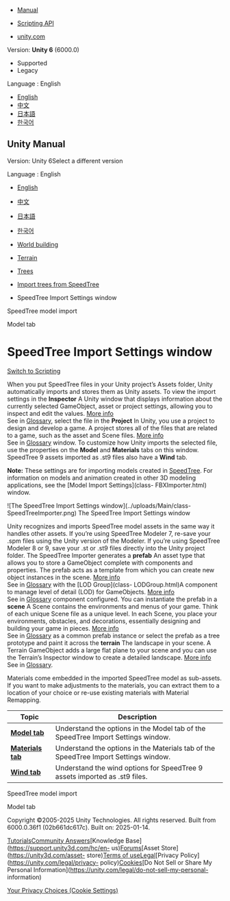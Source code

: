 [](https://docs.unity3d.com)

  * [Manual](../Manual/index.html)
  * [Scripting API](../ScriptReference/index.html)

  * [unity.com](https://unity.com/)

Version: **Unity 6** (6000.0)

  * Supported
  * Legacy

Language : English

  * [English](/Manual/class-SpeedTreeImporter.html)
  * [中文](/cn/current/Manual/class-SpeedTreeImporter.html)
  * [日本語](/ja/current/Manual/class-SpeedTreeImporter.html)
  * [한국어](/kr/current/Manual/class-SpeedTreeImporter.html)

[](https://docs.unity3d.com)

## Unity Manual

Version: Unity 6Select a different version

Language : English

  * [English](/Manual/class-SpeedTreeImporter.html)
  * [中文](/cn/current/Manual/class-SpeedTreeImporter.html)
  * [日本語](/ja/current/Manual/class-SpeedTreeImporter.html)
  * [한국어](/kr/current/Manual/class-SpeedTreeImporter.html)

  * [World building](CreatingEnvironments.html)
  * [Terrain](script-Terrain.html)
  * [Trees](terrain-Trees-Landing.html)
  * [Import trees from SpeedTree](SpeedTree-landing.html)
  * SpeedTree Import Settings window

[](SpeedTree.html)

SpeedTree model import

[](SpeedTreeImporter-Model.html)

Model tab

# SpeedTree Import Settings window

[Switch to Scripting](../ScriptReference/SpeedTreeImporter.html "Go to
SpeedTreeImporter page in the Scripting Reference")

When you put SpeedTree files in your Unity project’s Assets folder, Unity
automatically imports and stores them as Unity assets. To view the import
settings in the **Inspector** A Unity window that displays information about
the currently selected GameObject, asset or project settings, allowing you to
inspect and edit the values. [More info](UsingTheInspector.html)  
See in [Glossary](Glossary.html#Inspector), select the file in the **Project**
In Unity, you use a project to design and develop a game. A project stores all
of the files that are related to a game, such as the asset and Scene files.
[More info](2Dor3D.html)  
See in [Glossary](Glossary.html#Project) window. To customize how Unity
imports the selected file, use the properties on the **Model** and
**Materials** tabs on this window. SpeedTree 9 assets imported as .st9 files
also have a **Wind** tab.

**Note:** These settings are for importing models created in
[SpeedTree](SpeedTree.html). For information on models and animation created
in other 3D modeling applications, see the [Model Import Settings](class-
FBXImporter.html) window.

![The SpeedTree Import Settings window](../uploads/Main/class-
SpeedTreeImporter.png) The SpeedTree Import Settings window

Unity recognizes and imports SpeedTree model assets in the same way it handles
other assets. If you’re using SpeedTree Modeler 7, re-save your .spm files
using the Unity version of the Modeler. If you’re using SpeedTree Modeler 8 or
9, save your .st or .st9 files directly into the Unity project folder. The
SpeedTree Importer generates a **prefab** An asset type that allows you to
store a GameObject complete with components and properties. The prefab acts as
a template from which you can create new object instances in the scene. [More
info](Prefabs.html)  
See in [Glossary](Glossary.html#Prefab) with the [LOD Group](class-
LODGroup.html)A component to manage level of detail (LOD) for GameObjects.
[More info](class-LODGroup.html)  
See in [Glossary](Glossary.html#LODGroup) component configured. You can
instantiate the prefab in a **scene** A Scene contains the environments and
menus of your game. Think of each unique Scene file as a unique level. In each
Scene, you place your environments, obstacles, and decorations, essentially
designing and building your game in pieces. [More info](CreatingScenes.html)  
See in [Glossary](Glossary.html#Scene) as a common prefab instance or select
the prefab as a tree prototype and paint it across the **terrain** The
landscape in your scene. A Terrain GameObject adds a large flat plane to your
scene and you can use the Terrain’s Inspector window to create a detailed
landscape. [More info](terrain-UsingTerrains.html)  
See in [Glossary](Glossary.html#Terrain).

Materials come embedded in the imported SpeedTree model as sub-assets. If you
want to make adjustments to the materials, you can extract them to a location
of your choice or re-use existing materials with Material Remapping.

**Topic** | **Description**  
---|---  
**[Model tab](SpeedTreeImporter-Model.html)** | Understand the options in the Model tab of the SpeedTree Import Settings window.  
**[Materials tab](SpeedTreeImporter-Materials.html)** | Understand the options in the Materials tab of the SpeedTree Import Settings window.  
**[Wind tab](SpeedTreeImporter-Wind.html)** | Understand the wind options for SpeedTree 9 assets imported as .st9 files.  
  
[](SpeedTree.html)

SpeedTree model import

[](SpeedTreeImporter-Model.html)

Model tab

Copyright ©2005-2025 Unity Technologies. All rights reserved. Built from
6000.0.36f1 (02b661dc617c). Built on: 2025-01-14.

[Tutorials](https://learn.unity.com/)[Community
Answers](https://answers.unity3d.com)[Knowledge
Base](https://support.unity3d.com/hc/en-
us)[Forums](https://forum.unity3d.com)[Asset Store](https://unity3d.com/asset-
store)[Terms of
use](https://docs.unity3d.com/Manual/TermsOfUse.html)[Legal](https://unity.com/legal)[Privacy
Policy](https://unity.com/legal/privacy-
policy)[Cookies](https://unity.com/legal/cookie-policy)[Do Not Sell or Share
My Personal Information](https://unity.com/legal/do-not-sell-my-personal-
information)

[Your Privacy Choices (Cookie Settings)](javascript:void\(0\);)

